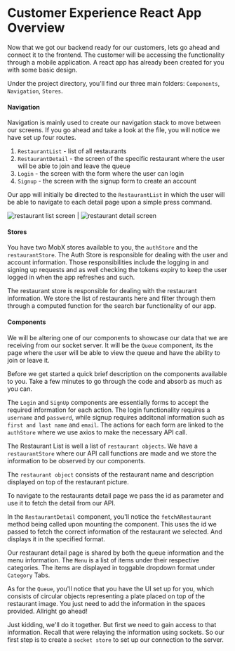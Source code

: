 # Customer Experience React App Overview

Now that we got our backend ready for our customers, lets go ahead and connect it to the frontend. The customer will be accessing the functionality through a mobile application. A react app has already been created for you with some basic design. 

Under the project directory, you'll find our three main folders: `Components`, `Navigation`, `Stores`. 

#### Navigation 
Navigation is mainly used to create our navigation stack to move between our screens. If you go ahead and take a look at the file, you will notice we have set up four routes.

1. `RestaurantList` - list of all restaurants
2. `RestaurantDetail` - the screen of the specific restaurant where the user will be able to join and leave the queue
3. `Login` - the screen with the form where the user can login
4. `Signup` - the screen with the signup form to create an account

Our app will initially be directed to the `RestaurantList` in which the user will be able to navigate to each detail page upon a simple press command. 

![restaurant list screen](https://i.imgur.com/rg1ytmr.png) | ![restaurant detail screen](https://i.imgur.com/JdVldfl.png)

#### Stores 
You have two MobX stores available to you, the `authStore` and the `restaurantStore`. 
The Auth Store is responsible for dealing with the user and account information. Those responsibilities include the logging in and signing up requests and as well checking the tokens expiry to keep the user logged in when the app refreshes and such. 

The restaurant store is responsible for dealing with the restaurant information. We store the list of restaurants here and filter through them through a computed function for the search bar functionality of our app. 

#### Components
We will be altering one of our components to showcase our data that we are receiving from our socket server. It will be the `Queue` component, its the page where the user will be able to view the queue and have the ability to join or leave it. 

Before we get started a quick brief description on the components available to you. Take a few minutes to go through the code and absorb as much as you can. 

The `Login` and `SignUp` components are essentially forms to accept the required information for each action. The login functionality requires a `username` and `password`, while signup requires additonal information such as `first and last name` and `email`. The actions for each form are linked to the `authStore` where we use axios to make the necessary API call.

The Restaurant List is well a list of `restaurant objects`. We have a `restaurantStore` where our API call functions are made and we store the information to be observed by our components.

The `restaurant object` consists of the restaurant name and description displayed on top of the restaurant picture. 

To navigate to the restaurants detail page we pass the id as parameter and use it to fetch the detail from our API.

In the `RestaurantDetail` component, you'll notice the `fetchARestaurant` method being called upon mounting the component. This uses the id we passed to fetch the correct information of the restaurant we selected. And displays it in the specified format. 

Our restaurant detail page is shared by both the queue information and the menu information. The `Menu` is a list of items under their respective categories. The items are displayed in toggable dropdown format under `Category` Tabs. 

As for the `Queue`, you'll notice that you have the UI set up for you, which consists of circular objects representing a plate placed on top of the restaurant image. You just need to add the information in the spaces provided. Allright go ahead! 

Just kidding, we'll do it together. But first we need to gain access to that information. Recall that were relaying the information using sockets. So our first step is to create a `socket store` to set up our connection to the server. 